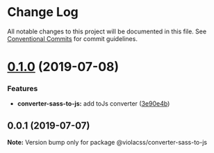 # Change Log

All notable changes to this project will be documented in this file. See [Conventional Commits](https://conventionalcommits.org) for commit guidelines.

# [0.1.0](https://github.com/violacss/viola/compare/@violacss/converter-sass-to-js@0.0.1...@violacss/converter-sass-to-js@0.1.0) (2019-07-08)

### Features

- **converter-sass-to-js:** add toJs converter ([3e90e4b](https://github.com/violacss/viola/commit/3e90e4b))

## 0.0.1 (2019-07-07)

**Note:** Version bump only for package @violacss/converter-sass-to-js
